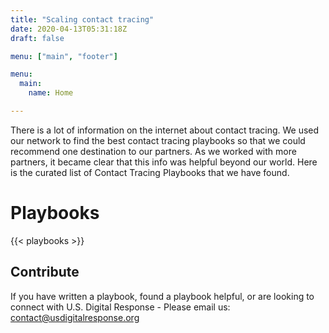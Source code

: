 ```yaml
---
title: "Scaling contact tracing"
date: 2020-04-13T05:31:18Z
draft: false

menu: ["main", "footer"]

menu: 
  main:
    name: Home

---
```


There is a lot of information on the internet about contact tracing. We used our network to find the best contact tracing playbooks so that we could recommend one destination to our partners. As we worked with more partners, it became clear that this info was helpful beyond our world. Here is the curated list of Contact Tracing Playbooks that we have found.

# Playbooks

{{< playbooks >}}


## Contribute

If you have written a playbook, found a playbook helpful, or are looking to connect with U.S. Digital Response -  Please email us: [contact@usdigitalresponse.org](mailto:contact@usdigitalresponse.org)
